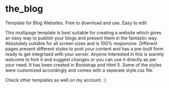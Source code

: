 # the_blog
Template for Blog Websites. Free to download and use. Easy to edit

This multipage template is best suitable for creating a website which gives an easy way to publish your blogs and present them in the 
fantastic way. Absolutely suitable for all screen sizes and is 100% responsive. Different pages present different styles to post your content and has a 
pre-built form ready to get integrtaed with your server.
Anyone Interested in this is warmly welcome to fork it and suggest changes or you can use it directly as per your need.
It has been created in Bootstrap and Html 5. Some of the styles were customized accordingly and comes with a seperate style.css file.

Check other templates as well on my account. :) 

